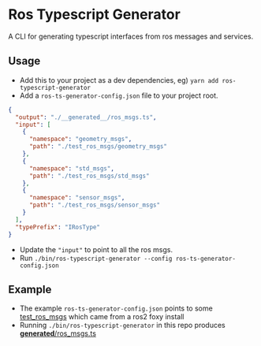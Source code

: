 # Ros Typescript Generator

A CLI for generating typescript interfaces from ros messages and services.

## Usage

- Add this to your project as a dev dependencies, eg) `yarn add ros-typescript-generator`
- Add a `ros-ts-generator-config.json` file to your project root.

```json
{
  "output": "./__generated__/ros_msgs.ts",
  "input": [
    {
      "namespace": "geometry_msgs",
      "path": "./test_ros_msgs/geometry_msgs"
    },
    {
      "namespace": "std_msgs",
      "path": "./test_ros_msgs/std_msgs"
    },
    {
      "namespace": "sensor_msgs",
      "path": "./test_ros_msgs/sensor_msgs"
    }
  ],
  "typePrefix": "IRosType"
}
```

- Update the `"input"` to point to all the ros msgs.
- Run `./bin/ros-typescript-generator --config ros-ts-generator-config.json`

## Example

- The example `ros-ts-generator-config.json` points to some [test_ros_msgs](./test_ros_msgs) which came from a ros2 foxy install
- Running `./bin/ros-typescript-generator` in this repo produces [__generated__/ros_msgs.ts](./__generated__/ros_msgs)
